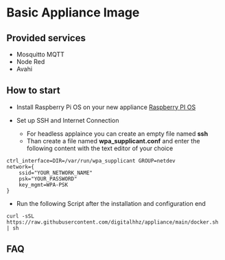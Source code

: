 # Basic Appliance Image

## Provided services

* Mosquitto MQTT
* Node Red
* Avahi

## How to start

* Install Raspberry Pi OS on your new appliance
[Raspberry PI OS](https://www.raspberrypi.org/software/operating-systems/)

* Set up SSH and Internet Connection

  * For headless applaince you can create an empty file named **ssh**
  * Than create a file named **wpa_supplicant.conf** and enter the following content with the text editor of your choice

```country=DE # Your 2-digit country code
ctrl_interface=DIR=/var/run/wpa_supplicant GROUP=netdev
network={
    ssid="YOUR_NETWORK_NAME"
    psk="YOUR_PASSWORD"
    key_mgmt=WPA-PSK
}
```

* Run the following Script after the installation and configuration end

`curl -sSL https://raw.githubusercontent.com/digitalhhz/appliance/main/docker.sh | sh`

## FAQ
